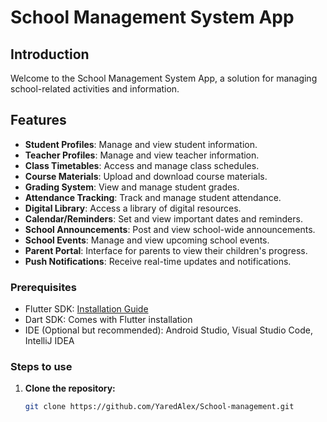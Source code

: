 # School Management System App

## Introduction

Welcome to the School Management System App, a solution for managing school-related activities and information.

## Features

- **Student Profiles**: Manage and view student information.
- **Teacher Profiles**: Manage and view teacher information.
- **Class Timetables**: Access and manage class schedules.
- **Course Materials**: Upload and download course materials.
- **Grading System**: View and manage student grades.
- **Attendance Tracking**: Track and manage student attendance.
- **Digital Library**: Access a library of digital resources.
- **Calendar/Reminders**: Set and view important dates and reminders.
- **School Announcements**: Post and view school-wide announcements.
- **School Events**: Manage and view upcoming school events.
- **Parent Portal**: Interface for parents to view their children's progress.
- **Push Notifications**: Receive real-time updates and notifications.

### Prerequisites

- Flutter SDK: [Installation Guide](https://flutter.dev/docs/get-started/install)
- Dart SDK: Comes with Flutter installation
- IDE (Optional but recommended): Android Studio, Visual Studio Code, IntelliJ IDEA

### Steps to use

1. **Clone the repository:**
   ```sh
   git clone https://github.com/YaredAlex/School-management.git
   ```

